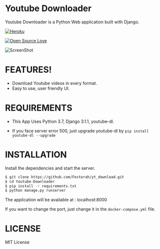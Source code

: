 # Youtube Downloader

Youtube Downloader is a Python Web application built with Django.

[![Heroku](https://heroku-badge.herokuapp.com/?app=heroku-badge)](https://ytdl-gui.herokuapp.com/)
<!-- [![contributions welcome](https://img.shields.io/badge/contributions-welcome-brightgreen.svg?style=flat)](https://github.com/ranahaani/YouTube-Downloader/issues)
[![Website Status](https://img.shields.io/website?url=https%3A%2F%2Fytdl-gui.herokuapp.com)](https://ytdl-gui.herokuapp.com/) 
![Contributors](https://img.shields.io/github/contributors/ranahaani/YouTube-Downloader) 
[![License](https://img.shields.io/github/license/ranahaani/YouTube-Downloader)](http://opensource.org/licenses/MIT) -->
[![Open Source Love](https://badges.frapsoft.com/os/v1/open-source.svg?v=103)](https://github.com/ranahaani/YouTube-Downloader/)


![ScreenShot](demo.png) 
# FEATURES!

  - Download Youtube videos in every format.
  - Easy to use, user friendly UI.


# REQUIREMENTS
  - This App Uses Python 3.7, Django 3.1.1, youtube-dl.
  * If you face server error 500, just upgrade youtube-dl by ```pip install youtube-dl --upgrade```

# INSTALLATION

Install the dependencies and start the server.

```sh
$ git clone https://github.com/Festorah/yt_download.git
$ cd Youtube-Downloader
$ pip install -r requirements.txt
$ python manage.py runserver
```


The application will be available at : localhost:8000

If you want to change the port, just change it in the ```docker-compose.yml``` file.
# LICENSE
MIT License

